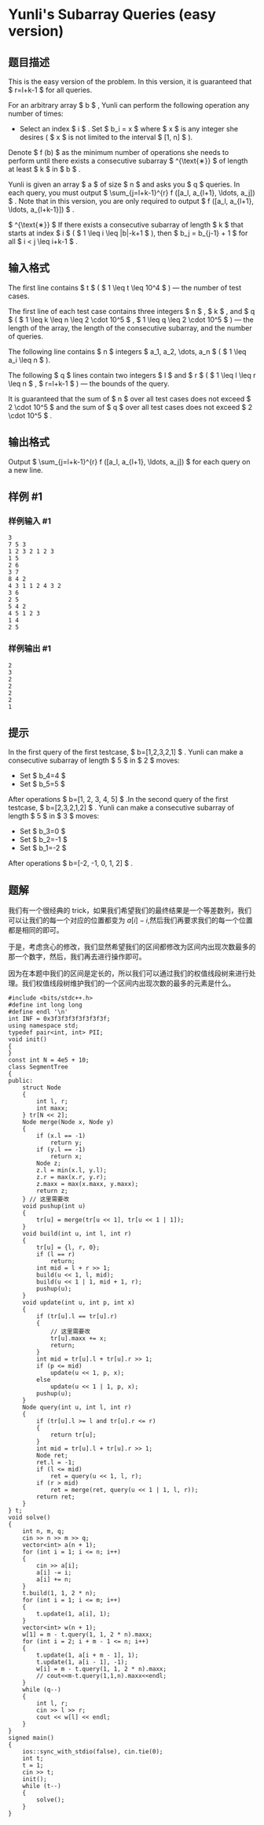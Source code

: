 # Yunli's Subarray Queries (easy version)

## 题目描述

This is the easy version of the problem. In this version, it is guaranteed that $ r=l+k-1 $ for all queries.

For an arbitrary array $ b $ , Yunli can perform the following operation any number of times:

- Select an index $ i $ . Set $ b_i = x $ where $ x $ is any integer she desires ( $ x $ is not limited to the interval $ [1, n] $ ).

Denote $ f (b) $ as the minimum number of operations she needs to perform until there exists a consecutive subarray $ ^{\text{∗}} $ of length at least $ k $ in $ b $ .

Yunli is given an array $ a $ of size $ n $ and asks you $ q $ queries. In each query, you must output $ \sum_{j=l+k-1}^{r} f ([a_l, a_{l+1}, \ldots, a_j]) $ . Note that in this version, you are only required to output $ f ([a_l, a_{l+1}, \ldots, a_{l+k-1}]) $ .

 $ ^{\text{∗}} $ If there exists a consecutive subarray of length $ k $ that starts at index $ i $ ( $ 1 \leq i \leq |b|-k+1 $ ), then $ b_j = b_{j-1} + 1 $ for all $ i < j \leq i+k-1 $ .

## 输入格式

The first line contains $ t $ ( $ 1 \leq t \leq 10^4 $ ) — the number of test cases.

The first line of each test case contains three integers $ n $ , $ k $ , and $ q $ ( $ 1 \leq k \leq n \leq 2 \cdot 10^5 $ , $ 1 \leq q \leq 2 \cdot 10^5 $ ) — the length of the array, the length of the consecutive subarray, and the number of queries.

The following line contains $ n $ integers $ a_1, a_2, \dots, a_n $ ( $ 1 \leq a_i \leq n $ ).

The following $ q $ lines contain two integers $ l $ and $ r $ ( $ 1 \leq l \leq r \leq n $ , $ r=l+k-1 $ ) — the bounds of the query.

It is guaranteed that the sum of $ n $ over all test cases does not exceed $ 2 \cdot 10^5 $ and the sum of $ q $ over all test cases does not exceed $ 2 \cdot 10^5 $ .

## 输出格式

Output $ \sum_{j=l+k-1}^{r} f ([a_l, a_{l+1}, \ldots, a_j]) $ for each query on a new line.

## 样例 #1

### 样例输入 #1

```
3
7 5 3
1 2 3 2 1 2 3
1 5
2 6
3 7
8 4 2
4 3 1 1 2 4 3 2
3 6
2 5
5 4 2
4 5 1 2 3
1 4
2 5
```

### 样例输出 #1

```
2
3
2
2
2
2
1
```

## 提示

In the first query of the first testcase, $ b=[1,2,3,2,1] $ . Yunli can make a consecutive subarray of length $ 5 $ in $ 2 $ moves:

- Set $ b_4=4 $
- Set $ b_5=5 $

 After operations $ b=[1, 2, 3, 4, 5] $ .In the second query of the first testcase, $ b=[2,3,2,1,2] $ . Yunli can make a consecutive subarray of length $ 5 $ in $ 3 $ moves:

- Set $ b_3=0 $
- Set $ b_2=-1 $
- Set $ b_1=-2 $

 After operations $ b=[-2, -1, 0, 1, 2] $ .

## 题解
我们有一个很经典的 trick，如果我们希望我们的最终结果是一个等差数列，我们可以让我们的每一个对应的位置都变为 $a[i]-i$,然后我们再要求我们的每一个位置都是相同的即可。

于是，考虑贪心的修改，我们显然希望我们的区间都修改为区间内出现次数最多的那一个数字，然后，我们再去进行操作即可。

因为在本题中我们的区间是定长的，所以我们可以通过我们的权值线段树来进行处理。我们权值线段树维护我们的一个区间内出现次数的最多的元素是什么。

```
#include <bits/stdc++.h>
#define int long long
#define endl '\n'
int INF = 0x3f3f3f3f3f3f3f3f;
using namespace std;
typedef pair<int, int> PII;
void init()
{
}
const int N = 4e5 + 10;
class SegmentTree
{
public:
    struct Node
    {
        int l, r;
        int maxx;
    } tr[N << 2];
    Node merge(Node x, Node y)
    {
        if (x.l == -1)
            return y;
        if (y.l == -1)
            return x;
        Node z;
        z.l = min(x.l, y.l);
        z.r = max(x.r, y.r);
        z.maxx = max(x.maxx, y.maxx);
        return z;
    } // 这里需要改
    void pushup(int u)
    {
        tr[u] = merge(tr[u << 1], tr[u << 1 | 1]);
    }
    void build(int u, int l, int r)
    {
        tr[u] = {l, r, 0};
        if (l == r)
            return;
        int mid = l + r >> 1;
        build(u << 1, l, mid);
        build(u << 1 | 1, mid + 1, r);
        pushup(u);
    }
    void update(int u, int p, int x)
    {
        if (tr[u].l == tr[u].r)
        {
            // 这里需要改
            tr[u].maxx += x;
            return;
        }
        int mid = tr[u].l + tr[u].r >> 1;
        if (p <= mid)
            update(u << 1, p, x);
        else
            update(u << 1 | 1, p, x);
        pushup(u);
    }
    Node query(int u, int l, int r)
    {
        if (tr[u].l >= l and tr[u].r <= r)
        {
            return tr[u];
        }
        int mid = tr[u].l + tr[u].r >> 1;
        Node ret;
        ret.l = -1;
        if (l <= mid)
            ret = query(u << 1, l, r);
        if (r > mid)
            ret = merge(ret, query(u << 1 | 1, l, r));
        return ret;
    }
} t;
void solve()
{
    int n, m, q;
    cin >> n >> m >> q;
    vector<int> a(n + 1);
    for (int i = 1; i <= n; i++)
    {
        cin >> a[i];
        a[i] -= i;
        a[i] += n;
    }
    t.build(1, 1, 2 * n);
    for (int i = 1; i <= m; i++)
    {
        t.update(1, a[i], 1);
    }
    vector<int> w(n + 1);
    w[1] = m - t.query(1, 1, 2 * n).maxx;
    for (int i = 2; i + m - 1 <= n; i++)
    {
        t.update(1, a[i + m - 1], 1);
        t.update(1, a[i - 1], -1);
        w[i] = m - t.query(1, 1, 2 * n).maxx;
        // cout<<m-t.query(1,1,n).maxx<<endl;
    }
    while (q--)
    {
        int l, r;
        cin >> l >> r;
        cout << w[l] << endl;
    }
}
signed main()
{
    ios::sync_with_stdio(false), cin.tie(0);
    int t;
    t = 1;
    cin >> t;
    init();
    while (t--)
    {
        solve();
    }
}
```